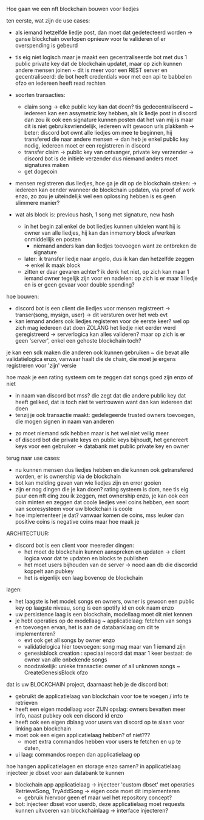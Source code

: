 Hoe gaan we een nft blockchain bouwen voor liedjes

ten eerste, wat zijn de use cases:

- als iemand hetzelfde liedje post, dan moet dat gedetecteerd worden 
-> ganse blockchain overlopen opnieuw voor te valideren of er overspending is gebeurd
- tis eig niet logisch maar je maakt een gecentraliseerde bot met dus 1 public private key dat de blockchain updatet, maar op zich kunnen andere mensen joinen
    ~ dit is meer voor een REST server en gecentraliseerd: de bot heeft credentials voor met een api te babbelen ofzo en iedereen heeft read rechten

- soorten transacties:
    - claim song -> elke public key kan dat doen? tis gedecentraliseerd
        ~ iedereen kan een assymetric key hebben, als ik liedje post in discord dan zou ik ook een signature kunnen posten dat het van mij is
        maar dit is niet gebruiksvriendelijk, iedereen wilt gewoon urls plakkenh
        -> beter: discord bot ownt alle liedjes om mee te beginnen, hij transfered die naar andere mensen -> dan heb je enkel public key nodig, iedereen moet er een registreren in discord
    - transfer claim -> public key van ontvanger, private key verzender -> discord bot is de initiele verzender dus niemand anders moet signatures maken
    - get dogecoin


- mensen registreren dus liedjes, hoe ga je dit op de blockchain steken:
-> iedereen kan eender wanneer de blockchain updaten, via proof of work enzo, zo zou je uiteindelijk wel een oplossing hebben
is es geen slimmere manier?
- wat als block is: previous hash, 1 song met signature, new hash
    - in het begin zal enkel de bot liedjes kunnen uitdelen want hij is owner van alle liedjes, hij kan dan inmemory block afwerken onmiddellijk en posten
        - niemand anders kan dan liedjes toevoegen want ze ontbreken de signature 
    - later: ik transfer liedje naar angelo, dus ik kan dan hetzelfde zeggen -> enkel ik maak block
    - zitten er daar gevaren achter? ik denk het niet, op zich kan maar 1 iemand owner tegelijk zijn
    voor en nadelen: op zich is er maar 1 liedje en is er geen gevaar voor double spending?



hoe bouwen:
- discord bot is een client die liedjes voor mensen registreert -> transer(song, mysign, user) -> dit versturen over het web evt
- kan iemand anders ook liedjes registeren voor de eerste keer? wel op zich mag iedereen dat doen ZOLANG het liedje niet eerder werd geregistreerd
-> serverlogica kan alles valideren? maar op zich is er geen 'server', enkel een gehoste blockchain toch?

je kan een sdk maken die anderen ook kunnen gebruiken ~ die bevat alle validatielogica enzo, vanwaar haalt die de chain, die moet je ergens registreren voor 'zijn' versie

hoe maak je een rating systeem om te zeggen dat songs goed zijn enzo of niet
- in naam van discord bot mss? die zegt dat die andere public key dat heeft geliked, dat is toch niet te vertrouwen want dan kan iedereen dat doen
- tenzij je ook transactie maakt: gedelegeerde trusted owners toevoegen, die mogen signen in naam van anderen 
* zo moet niemand sdk hebben maar is het wel niet veilig meer
* of discord bot die private keys en public keys bijhoudt, het genereert keys voor een gebruiker -> databank met public private key en owner





terug naar use cases:
- nu kunnen mensen dus liedjes hebben en die kunnen ook getransfered worden, er is ownership via de blockchain
- bot kan melding geven van wie liedjes zijn en error gooien
- zijn er nog dingen die je kan doen? rating systeem is dom, nee tis eig puur een nft ding zou ik zeggen, met ownership enzo, je kan ook een coin minten en zeggen dat coole liedjes veel coins hebben, een soort van scoresysteem voor uw blockchain is coole
- hoe implementeer je dat? vanwaar komen de coins, mss leuker dan positive coins is negative coins maar hoe maak je




ARCHITECTUUR:
- discord bot is een client voor meereder dingen:
  - het moet de blockchain kunnen aanspreken en updaten -> client logica voor dat te updaten en blocks te publishen
  - het moet users bijhouden van de server -> nood aan db die discordid koppelt aan pubkey
  - het is eigenlijk een laag bovenop de blockchain


lagen:
- het laagste is het model: songs en owners, owner is gewoon een public key op laagste niveau, song is een spotify id en ook naam enzo
- uw persistence laag is een blockchain, modellaag moet dit niet kennen
- je hebt operaties op de modellaag ~ applicatielaag: fetchen van songs en toevoegen ervan, het is aan de databanklaag om dit te implementeren?
  - evt ook get all songs by owner enzo
  - validatielogica hier toevoegen: song mag maar van 1 iemand zijn
  - genesisblock creation : speciaal record dat maar 1 keer bestaat: de owner van alle onbekende songs
  - noodzakelijk: unieke transactie: owner of all unknown songs ~ CreateGenesisBlock ofzo

dat is uw BLOCKCHAIN project, daarnaast heb je de discord bot:
- gebruikt de applicatielaag van blockchain voor toe te voegen / info te retrieven
- heeft een eigen modellaag voor ZIJN opslag: owners bevatten meer info, naast pubkey ook een discord id enzo
- heeft ook een eigen dblaag voor users van discord op te slaan voor linking aan blockchain
- moet ook een eigen applicatielaag hebben? of niet???
  - moet extra commandos hebben voor users te fetchen en up te daten, 
- ui laag: commandos roepen dan applicatielaag op


hoe hangen applicatielagen en storage enzo samen?
in applicatielaag injecteer je dbset voor aan databank te kunnen

* blockchain app applicatielaag -> injecteer 'custom dbset' met operaties RetrieveSong, TryAddSong -> eigen code moet dit implementeren
  * gebruik hiervoor geen ef maar wel het repository concept?
* bot: injecteer dbset voor userdb, deze applicatielaag moet requests kunnen uitvoeren van blockchainlaag -> interface injecteren?